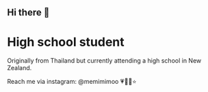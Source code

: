 ## Hi there 👋

<!--
**waimea-mtangitcharoen/waimea-mtangitcharoen** is a ✨ _special_ ✨ repository because its `README.md` (this file) appears on your GitHub profile.

Here are some ideas to get you started:

- 🔭 I’m currently working on ...
- 🌱 I’m currently learning ...
- 👯 I’m looking to collaborate on ...
- 🤔 I’m looking for help with ...
- 💬 Ask me about ...
- 📫 How to reach me: ...
- 😄 Pronouns: ...
- ⚡ Fun fact: ...
-->
# High school student

Originally from Thailand but currently attending a high school in New Zealand.

Reach me via instagram: @memimimoo
💗🤩😺⭐
